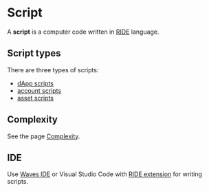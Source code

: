 # Script

A **script** is a computer code written in [RIDE](/ride/about-ride.md) language.

## Script types

There are three types of scripts:

* [dApp scripts](/ride/script/script-types/dapp-script.md)
* [account scripts](/ride/script/script-types/account-script.md)
* [asset scripts](/ride/script/script-types/asset-script.md)

## Complexity

See the page [Complexity](/ride/base-concepts/complexity.md).

## IDE

Use [Waves IDE](https://ide.wavesplatform.com) or Visual Studio Code with [RIDE extension](https://marketplace.visualstudio.com/items?itemName=wavesplatform.waves-ride) for writing scripts.

